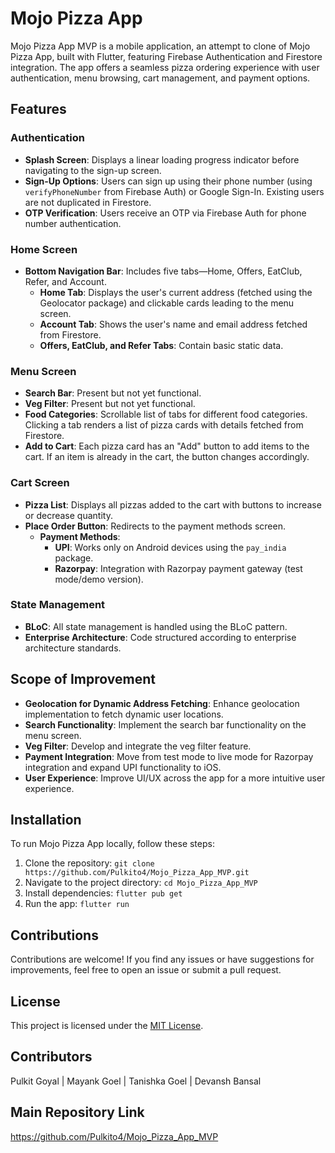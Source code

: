# Mojo Pizza App

Mojo Pizza App MVP is a mobile application, an attempt to clone of Mojo Pizza App, built with Flutter, featuring Firebase Authentication and Firestore integration. The app offers a seamless pizza ordering experience with user authentication, menu browsing, cart management, and payment options.

## Features

### Authentication
- **Splash Screen**: Displays a linear loading progress indicator before navigating to the sign-up screen.
- **Sign-Up Options**: Users can sign up using their phone number (using `verifyPhoneNumber` from Firebase Auth) or Google Sign-In. Existing users are not duplicated in Firestore.
- **OTP Verification**: Users receive an OTP via Firebase Auth for phone number authentication.

### Home Screen
- **Bottom Navigation Bar**: Includes five tabs—Home, Offers, EatClub, Refer, and Account.
  - **Home Tab**: Displays the user's current address (fetched using the Geolocator package) and clickable cards leading to the menu screen.
  - **Account Tab**: Shows the user's name and email address fetched from Firestore.
  - **Offers, EatClub, and Refer Tabs**: Contain basic static data.

### Menu Screen
- **Search Bar**: Present but not yet functional.
- **Veg Filter**: Present but not yet functional.
- **Food Categories**: Scrollable list of tabs for different food categories. Clicking a tab renders a list of pizza cards with details fetched from Firestore.
- **Add to Cart**: Each pizza card has an "Add" button to add items to the cart. If an item is already in the cart, the button changes accordingly.

### Cart Screen
- **Pizza List**: Displays all pizzas added to the cart with buttons to increase or decrease quantity.
- **Place Order Button**: Redirects to the payment methods screen.
  - **Payment Methods**: 
    - **UPI**: Works only on Android devices using the `pay_india` package.
    - **Razorpay**: Integration with Razorpay payment gateway (test mode/demo version).

### State Management
- **BLoC**: All state management is handled using the BLoC pattern.
- **Enterprise Architecture**: Code structured according to enterprise architecture standards.

## Scope of Improvement

- **Geolocation for Dynamic Address Fetching**: Enhance geolocation implementation to fetch dynamic user locations.
- **Search Functionality**: Implement the search bar functionality on the menu screen.
- **Veg Filter**: Develop and integrate the veg filter feature.
- **Payment Integration**: Move from test mode to live mode for Razorpay integration and expand UPI functionality to iOS.
- **User Experience**: Improve UI/UX across the app for a more intuitive user experience.

## Installation

To run Mojo Pizza App locally, follow these steps:

1. Clone the repository: `git clone https://github.com/Pulkito4/Mojo_Pizza_App_MVP.git`
2. Navigate to the project directory: `cd Mojo_Pizza_App_MVP`
3. Install dependencies: `flutter pub get`
4. Run the app: `flutter run`

## Contributions

Contributions are welcome! If you find any issues or have suggestions for improvements, feel free to open an issue or submit a pull request.

## License

This project is licensed under the [MIT License](LICENSE).

## Contributors 

Pulkit Goyal | Mayank Goel | Tanishka Goel | Devansh Bansal

## Main Repository Link
https://github.com/Pulkito4/Mojo_Pizza_App_MVP

